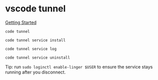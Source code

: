 # vscode tunnel

[Getting Started](https://code.visualstudio.com/docs/remote/tunnels)

`code tunnel`

`code tunnel service install`

`code tunnel service log`

`code tunnel service uninstall`

Tip: run `sudo loginctl enable-linger $USER` to ensure the service stays running after you disconnect.